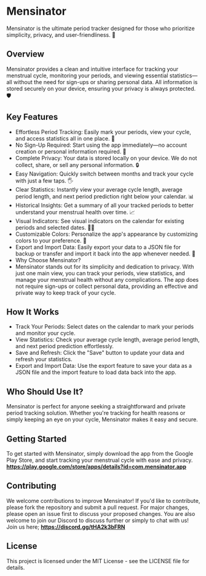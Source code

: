 # Mensinator
Mensinator is the ultimate period tracker designed for those who prioritize simplicity, privacy, and user-friendliness. 🌟

## Overview
Mensinator provides a clean and intuitive interface for tracking your menstrual cycle, monitoring your periods, and viewing essential statistics—all without the need for sign-ups or sharing personal data. All information is stored securely on your device, ensuring your privacy is always protected. 🛡️

## Key Features
- Effortless Period Tracking: Easily mark your periods, view your cycle, and access statistics all in one place. 📅
- No Sign-Up Required: Start using the app immediately—no account creation or personal information required. 🎉
- Complete Privacy: Your data is stored locally on your device. We do not collect, share, or sell any personal information. 🔒
- Easy Navigation: Quickly switch between months and track your cycle with just a few taps. 🖐️
- Clear Statistics: Instantly view your average cycle length, average period length, and next period prediction right below your calendar. 📊
- Historical Insights: Get a summary of all your tracked periods to better understand your menstrual health over time. 📈
- Visual Indicators: See visual indicators on the calendar for existing periods and selected dates. 🔴🔵
- Customizable Colors: Personalize the app's appearance by customizing colors to your preference. 🎨
- Export and Import Data: Easily export your data to a JSON file for backup or transfer and import it back into the app whenever needed. 📂
- Why Choose Mensinator?
- Mensinator stands out for its simplicity and dedication to privacy. With just one main view, you can track your periods, view statistics, and manage your menstrual health without any complications. The app does not require sign-ups or collect personal data, providing an effective and private way to keep track of your cycle.

## How It Works
- Track Your Periods: Select dates on the calendar to mark your periods and monitor your cycle.
- View Statistics: Check your average cycle length, average period length, and next period prediction effortlessly.
- Save and Refresh: Click the "Save" button to update your data and refresh your statistics.
- Export and Import Data: Use the export feature to save your data as a JSON file and the import feature to load data back into the app.
  
## Who Should Use It?
Mensinator is perfect for anyone seeking a straightforward and private period tracking solution. Whether you're tracking for health reasons or simply keeping an eye on your cycle, Mensinator makes it easy and secure.

## Getting Started
To get started with Mensinator, simply download the app from the Google Play Store, and start tracking your menstrual cycle with ease and privacy.
**https://play.google.com/store/apps/details?id=com.mensinator.app**

## Contributing
We welcome contributions to improve Mensinator! If you'd like to contribute, please fork the repository and submit a pull request. For major changes, please open an issue first to discuss your proposed changes. You are also welcome to join our Discord to discuss further or simply to chat with us!
Join us here; **https://discord.gg/tHA2k3bFRN**

## License
This project is licensed under the MIT License - see the LICENSE file for details.
